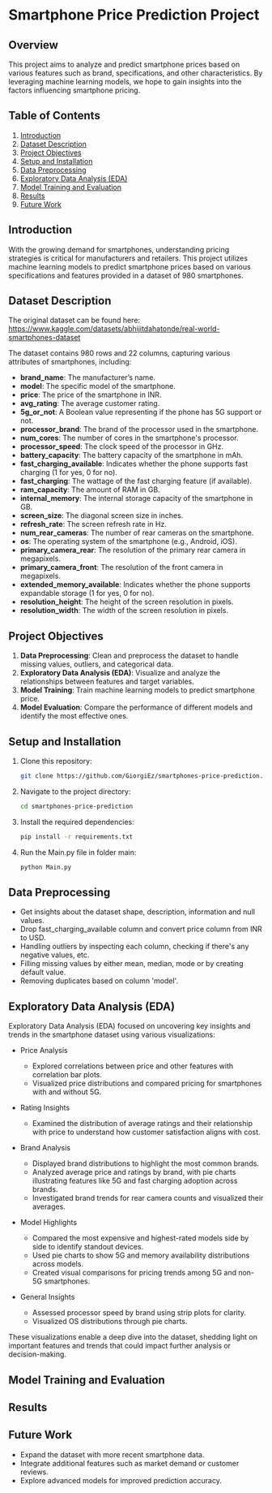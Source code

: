 # Smartphone Price Prediction Project

## Overview
This project aims to analyze and predict smartphone prices based on various features such as brand, specifications, and other characteristics. By leveraging machine learning models, we hope to gain insights into the factors influencing smartphone pricing.

## Table of Contents
1. [Introduction](#introduction)
2. [Dataset Description](#dataset-description)
3. [Project Objectives](#project-objectives)
4. [Setup and Installation](#setup-and-installation)
5. [Data Preprocessing](#data-preprocessing)
6. [Exploratory Data Analysis (EDA)](#exploratory-data-analysis-eda)
7. [Model Training and Evaluation](#model-training-and-evaluation)
8. [Results](#results)
9. [Future Work](#future-work)

## Introduction
With the growing demand for smartphones, understanding pricing strategies is critical for manufacturers and retailers. This project utilizes machine learning models to predict smartphone prices based on various specifications and features provided in a dataset of 980 smartphones.

## Dataset Description
The original dataset can be found here: https://www.kaggle.com/datasets/abhijitdahatonde/real-world-smartphones-dataset

The dataset contains 980 rows and 22 columns, capturing various attributes of smartphones, including:
- **brand_name**: The manufacturer’s name.
- **model**: The specific model of the smartphone.
- **price**: The price of the smartphone in INR.
- **avg_rating**: The average customer rating.
- **5g_or_not**: A Boolean value representing if the phone has 5G support or not.
- **processor_brand**: The brand of the processor used in the smartphone.
- **num_cores**: The number of cores in the smartphone's processor.
- **processor_speed**: The clock speed of the processor in GHz.
- **battery_capacity**: The battery capacity of the smartphone in mAh.
- **fast_charging_available**: Indicates whether the phone supports fast charging (1 for yes, 0 for no).
- **fast_charging**: The wattage of the fast charging feature (if available).
- **ram_capacity**: The amount of RAM in GB.
- **internal_memory**: The internal storage capacity of the smartphone in GB.
- **screen_size**: The diagonal screen size in inches.
- **refresh_rate**: The screen refresh rate in Hz.
- **num_rear_cameras**: The number of rear cameras on the smartphone.
- **os**: The operating system of the smartphone (e.g., Android, iOS).
- **primary_camera_rear**: The resolution of the primary rear camera in megapixels.
- **primary_camera_front**: The resolution of the front camera in megapixels.
- **extended_memory_available**: Indicates whether the phone supports expandable storage (1 for yes, 0 for no).
- **resolution_height**: The height of the screen resolution in pixels.
- **resolution_width**: The width of the screen resolution in pixels.

## Project Objectives
1. **Data Preprocessing**: Clean and preprocess the dataset to handle missing values, outliers, and categorical data.
2. **Exploratory Data Analysis (EDA)**: Visualize and analyze the relationships between features and target variables.
3. **Model Training**: Train machine learning models to predict smartphone price.
4. **Model Evaluation**: Compare the performance of different models and identify the most effective ones.

## Setup and Installation
1. Clone this repository:
   ```bash
   git clone https://github.com/GiorgiEz/smartphones-price-prediction.git
   ```
2. Navigate to the project directory:
   ```bash
   cd smartphones-price-prediction
   ```
3. Install the required dependencies:
   ```bash
   pip install -r requirements.txt
   ```
4. Run the Main.py file in folder main:
   ```bash
   python Main.py
   ```

## Data Preprocessing
- Get insights about the dataset shape, description, information and null values.
- Drop fast_charging_available column and convert price column from INR to USD.
- Handling outliers by inspecting each column, checking if there's any negative values, etc.
- Filling missing values by either mean, median, mode or by creating default value.
- Removing duplicates based on column 'model'.

## Exploratory Data Analysis (EDA)
Exploratory Data Analysis (EDA) focused on uncovering key insights and trends in the smartphone dataset using various visualizations:

- Price Analysis
   - Explored correlations between price and other features with correlation bar plots.
   - Visualized price distributions and compared pricing for smartphones with and without 5G.

- Rating Insights
   - Examined the distribution of average ratings and their relationship with price to understand how customer satisfaction aligns with cost.

- Brand Analysis
   - Displayed brand distributions to highlight the most common brands.
   - Analyzed average price and ratings by brand, with pie charts illustrating features like 5G and fast charging adoption across brands.
   - Investigated brand trends for rear camera counts and visualized their averages.

- Model Highlights
   - Compared the most expensive and highest-rated models side by side to identify standout devices.
   - Used pie charts to show 5G and memory availability distributions across models.
   - Created visual comparisons for pricing trends among 5G and non-5G smartphones.

- General Insights
   - Assessed processor speed by brand using strip plots for clarity.
   - Visualized OS distributions through pie charts.

These visualizations enable a deep dive into the dataset, shedding light on important features and trends that could impact further analysis or decision-making.


## Model Training and Evaluation


## Results


## Future Work
- Expand the dataset with more recent smartphone data.
- Integrate additional features such as market demand or customer reviews.
- Explore advanced models for improved prediction accuracy.